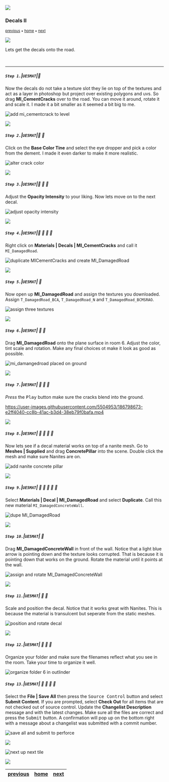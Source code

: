![](../images/line3.png)

### Decals II

<sub>[previous](../decals/README.md#user-content-decals) • [home](../README.md#user-content-ue5-intro-to-materials) • [next](../refract/README.md#user-content-refraction-and-fresnel)</sub>

![](../images/line3.png)

Lets get the decals onto the road.

<br>

---


##### `Step 1.`\|`UE5MAT`|:small_blue_diamond:

Now the decals do not take a texture slot they lie on top of the textures and act as a layer in photoshop but project over existing polygons and uvs.  So drag **MI_CementCracks** over to the road.  You can move it around, rotate it and scale it.  I made it a bit smaller as it seemed a bit big to me.

![add mi_cementcrack to level](images/addCementCrackLevel.png)

![](../images/line2.png)

##### `Step 2.`\|`UE5MAT`|:small_blue_diamond: :small_blue_diamond: 

Click on the **Base Color Tine** and select the eye dropper and pick a color from the dement.  I made it even darker to make it more realistic.

![alter crack color](images/adjustCrackColor.png)

![](../images/line2.png)

##### `Step 3.`\|`UE5MAT`|:small_blue_diamond: :small_blue_diamond: :small_blue_diamond:

Adjust the **Opacity Intensity** to your liking. Now lets move on to the next decal.

![adjust opacity intensity](images/reduceCrackOpacity.png)

![](../images/line2.png)

##### `Step 4.`\|`UE5MAT`|:small_blue_diamond: :small_blue_diamond: :small_blue_diamond: :small_blue_diamond:

Right click on **Materials | Decals | MI_CementCracks** and call it `MI_DamagedRoad`.

![duplicate MICementCracks and create MI_DamagedRoad](images/dupeMFDamagedRoad.png)

![](../images/line2.png)

##### `Step 5.`\|`UE5MAT`| :small_orange_diamond:

Now open up **MI_DamagedRoad** and assign the textures you downloaded.  Assign `T_DamagedRoad_BCA`, `T_DamagedRoad_N` and `T_DamagedRoad_BCMSRAO`.

![assign three textures](images/damagedRoadTextures.png)

![](../images/line2.png)

##### `Step 6.`\|`UE5MAT`| :small_orange_diamond: :small_blue_diamond:

Drag **MI_DamagedRoad** onto the plane surface in room 6. Adjust the color, tint scale and rotation.  Make any final choices ot make it look as good as possible.

![mi_damangedroad placed on ground](images/adjustDamagedRoadTing.png)

![](../images/line2.png)

##### `Step 7.`\|`UE5MAT`| :small_orange_diamond: :small_blue_diamond: :small_blue_diamond:

*Press* the <kbd>Play</kbd> button make sure the cracks blend into the ground.

https://user-images.githubusercontent.com/5504953/186798673-e2ff4040-cc8b-41ac-b3d4-38eb79f0bafa.mp4

![](../images/line2.png)

##### `Step 8.`\|`UE5MAT`| :small_orange_diamond: :small_blue_diamond: :small_blue_diamond: :small_blue_diamond:

Now lets see if a decal material works on top of a nanite mesh.  Go to **Meshes | Supplied** and drag **ConcretePillar** into the scene. Double click the mesh and make sure Nanites are on.

![add nanite concrete pillar](images/addNanitePillar.png)

![](../images/line2.png)

##### `Step 9.`\|`UE5MAT`| :small_orange_diamond: :small_blue_diamond: :small_blue_diamond: :small_blue_diamond: :small_blue_diamond:

Select **Materials | Decal | MI_DamagedRoad** and select **Duplicate**.  Call this new material `MI_DamagedConcreteWall`.

![dupe MI_DamagedRoad](images/DuplicateDamagedRoad.png)

![](../images/line2.png)

##### `Step 10.`\|`UE5MAT`| :large_blue_diamond:

Drag **MI_DamagedConcreteWall** in front of the wall. Notice that a light blue arrow is pointing down and the texture looks corrupted.  That is because it is pointing down that works on the ground.  Rotate the material until it points at the wall.

![assign and rotate MI_DamagedConcreteWall](images/rotateMat.png)

![](../images/line2.png)

##### `Step 11.`\|`UE5MAT`| :large_blue_diamond: :small_blue_diamond: 

Scale and position the decal.  Notice that it works great with Nanites.  This is because the material is transulcent but seperate from the static meshes.

![position and rotate decal](images/decalsWorkOverNanites.png)

![](../images/line2.png)


##### `Step 12.`\|`UE5MAT`| :large_blue_diamond: :small_blue_diamond: :small_blue_diamond: 

Organize your folder and make sure the filenames reflect what you see in the room.  Take your time to organize it well.

![organize folder 6 in outlinder](images/cleanUpFolder.png)

##### `Step 13.`\|`UE5MAT`| :large_blue_diamond: :small_blue_diamond: :small_blue_diamond:  :small_blue_diamond: 

Select the **File | Save All** then press the <kbd>Source Control</kbd> button and select **Submit Content**.  If you are prompted, select **Check Out** for all items that are not checked out of source control. Update the **Changelist Description** message and with the latest changes. Make sure all the files are correct and press the <kbd>Submit</kbd> button. A confirmation will pop up on the bottom right with a message about a changelist was submitted with a commit number.

![save all and submit to perforce](images/submitP4.png)

![](../images/line.png)

<!-- <img src="https://via.placeholder.com/1000x100/45D7CA/000000/?text=Next Up - Refraction and Fresnel"> -->
![next up next tile](images/banner.png)

![](../images/line.png)

| [previous](../decals/README.md#user-content-decals)| [home](../README.md#user-content-ue5-intro-to-materials) | [next](../refract/README.md#user-content-refraction-and-fresnel)|
|---|---|---|
